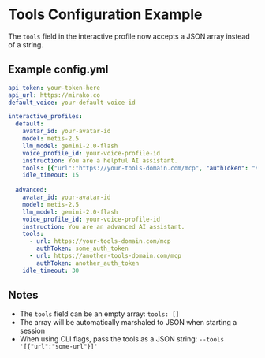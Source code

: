 # Tools Configuration Example

The `tools` field in the interactive profile now accepts a JSON array instead of a string.

## Example config.yml

```yaml
api_token: your-token-here
api_url: https://mirako.co
default_voice: your-default-voice-id

interactive_profiles:
  default:
    avatar_id: your-avatar-id
    model: metis-2.5
    llm_model: gemini-2.0-flash
    voice_profile_id: your-voice-profile-id
    instruction: You are a helpful AI assistant.
    tools: [{"url":"https://your-tools-domain.com/mcp", "authToken": "some_auth_token"}]
    idle_timeout: 15
  
  advanced:
    avatar_id: your-avatar-id
    model: metis-2.5
    llm_model: gemini-2.0-flash
    voice_profile_id: your-voice-profile-id
    instruction: You are an advanced AI assistant.
    tools:
      - url: https://your-tools-domain.com/mcp
        authToken: some_auth_token
      - url: https://another-tools-domain.com/mcp
        authToken: another_auth_token
    idle_timeout: 30
```

## Notes

- The `tools` field can be an empty array: `tools: []`
- The array will be automatically marshaled to JSON when starting a session
- When using CLI flags, pass the tools as a JSON string: `--tools '[{"url":"some-url"}]'`
